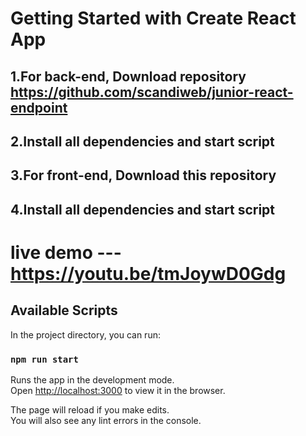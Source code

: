 # Getting Started with Create React App

## 1.For back-end, Download  repository https://github.com/scandiweb/junior-react-endpoint  
## 2.Install all dependencies and start script
## 3.For front-end, Download this repository
## 4.Install all dependencies and start script

# live demo  --- https://youtu.be/tmJoywD0Gdg

## Available Scripts

In the project directory, you can run:

### `npm run start`

Runs the app in the development mode.\
Open [http://localhost:3000](http://localhost:3000) to view it in the browser.

The page will reload if you make edits.\
You will also see any lint errors in the console.



